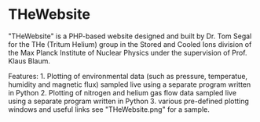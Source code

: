 # THeWebsite
"THeWebsite" is a PHP-based website designed and built by Dr. Tom Segal for the THe (Tritum Helium) group in the Stored and Cooled Ions division of the Max Planck Institute of Nuclear Physics under the supervision of Prof. Klaus Blaum.

Features: 1. Plotting of environmental data (such as pressure, temperatue, humidity and magnetic flux) sampled live using a separate program written in Python
2. Plotting of nitrogen and helium gas flow data sampled live using a separate program written in Python
3. various pre-defined plotting windows and useful links  see "THeWebsite.png" for a sample. 
